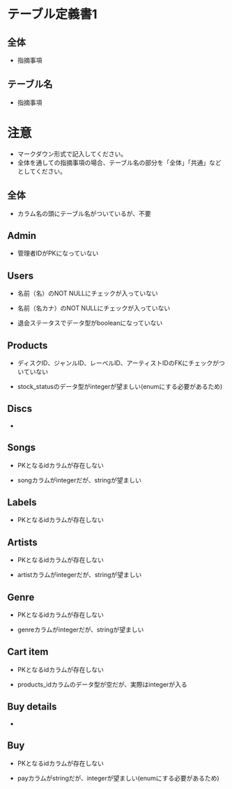 # テーブル定義書1
## 全体
- 指摘事項

## テーブル名
- 指摘事項

# 注意
* マークダウン形式で記入してください。
* 全体を通しての指摘事項の場合、テーブル名の部分を「全体」「共通」などとしてください。

## 全体
- カラム名の頭にテーブル名がついているが、不要

## Admin
- 管理者IDがPKになっていない

## Users
- 名前（名）のNOT NULLにチェックが入っていない

- 名前（名カナ）のNOT NULLにチェックが入っていない

- 退会ステータスでデータ型がbooleanになっていない

## Products
- ディスクID、ジャンルID、レーベルID、アーティストIDのFKにチェックがついていない

- stock_statusのデータ型がintegerが望ましい(enumにする必要があるため)

## Discs
- 

## Songs
- PKとなるidカラムが存在しない

- songカラムがintegerだが、stringが望ましい

## Labels
- PKとなるidカラムが存在しない

## Artists
- PKとなるidカラムが存在しない

- artistカラムがintegerだが、stringが望ましい

## Genre
- PKとなるidカラムが存在しない

- genreカラムがintegerだが、stringが望ましい

## Cart item
- PKとなるidカラムが存在しない

- products_idカラムのデータ型が空だが、実際はintegerが入る

## Buy details
- 

## Buy
- PKとなるidカラムが存在しない

- payカラムがstringだが、integerが望ましい(enumにする必要があるため)
